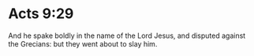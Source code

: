 # Acts 9:29

And he spake boldly in the name of the Lord Jesus, and disputed against the Grecians: but they went about to slay him.